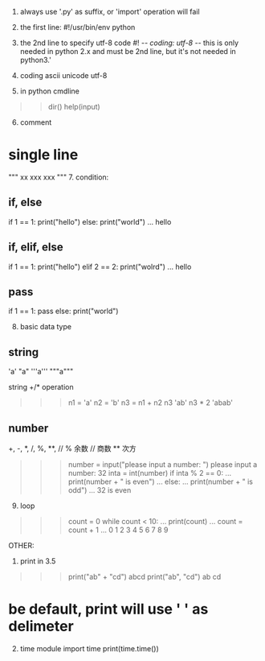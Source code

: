 
1. always use '.py' as suffix, or 'import' operation will fail

2. the first line:
#!/usr/bin/env python

3. the 2nd line to specify utf-8 code
#! -*- coding: utf-8 -*-
this is only needed in python 2.x and must be 2nd line, but it's not needed in python3.'

4. coding
ascii
unicode
utf-8



5. in python cmdline
>> dir()
>> help(input)

6. comment
# single line
"""
xx
xxx
xxx
"""
7. condition:
## if, else
if 1 == 1:
  print("hello")
else:
  print("world")
... 
hello

## if, elif, else
if 1 == 1:
   print("hello")
 elif 2 == 2:
   print("wolrd")
... 
hello

## pass
if 1 == 1:
  pass
else:
  print("world")

8. basic data type
## string
  'a'
  "a"
  '''a'''
  """a"""

string +/* operation
>>> n1 = 'a'
>>> n2 = 'b'
>>> n3 = n1 + n2
>>> n3
'ab'
>>> n3 * 2
'abab'

## number
  +, -, *, /, %, **, //
% 余数
// 商数
** 次方

>>> number = input("please input a number: ")
please input a number: 32
>>> inta = int(number)
>>> if inta % 2 == 0:
...   print(number + " is even")
... else:
...   print(number + " is odd")
... 
32 is even

9. loop
>>> count = 0
>>> while count < 10:
...   print(count)
...   count = count + 1
... 
0
1
2
3
4
5
6
7
8
9



OTHER:
1. print in 3.5
>>> print("ab" + "cd")
abcd
>>> print("ab", "cd")
ab cd

# be default, print will use ' ' as delimeter

2. time module
import time
print(time.time())

